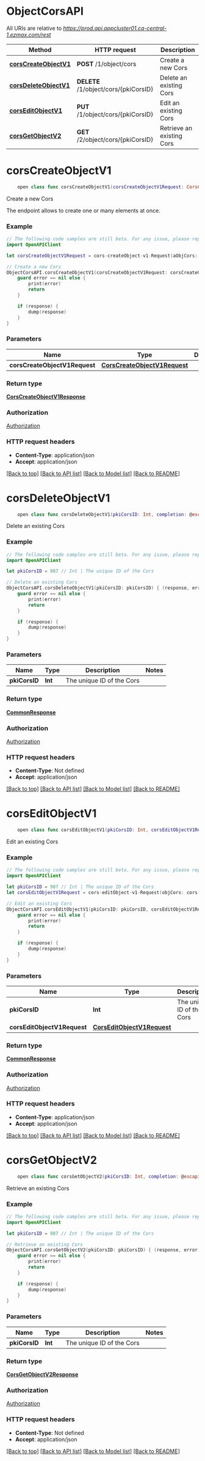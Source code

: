 # ObjectCorsAPI

All URIs are relative to *https://prod.api.appcluster01.ca-central-1.ezmax.com/rest*

Method | HTTP request | Description
------------- | ------------- | -------------
[**corsCreateObjectV1**](ObjectCorsAPI.md#corscreateobjectv1) | **POST** /1/object/cors | Create a new Cors
[**corsDeleteObjectV1**](ObjectCorsAPI.md#corsdeleteobjectv1) | **DELETE** /1/object/cors/{pkiCorsID} | Delete an existing Cors
[**corsEditObjectV1**](ObjectCorsAPI.md#corseditobjectv1) | **PUT** /1/object/cors/{pkiCorsID} | Edit an existing Cors
[**corsGetObjectV2**](ObjectCorsAPI.md#corsgetobjectv2) | **GET** /2/object/cors/{pkiCorsID} | Retrieve an existing Cors


# **corsCreateObjectV1**
```swift
    open class func corsCreateObjectV1(corsCreateObjectV1Request: CorsCreateObjectV1Request, completion: @escaping (_ data: CorsCreateObjectV1Response?, _ error: Error?) -> Void)
```

Create a new Cors

The endpoint allows to create one or many elements at once.

### Example
```swift
// The following code samples are still beta. For any issue, please report via http://github.com/OpenAPITools/openapi-generator/issues/new
import OpenAPIClient

let corsCreateObjectV1Request = cors-createObject-v1-Request(aObjCors: [cors-RequestCompound(pkiCorsID: 123, fkiApikeyID: 123, sCorsEntryurl: "sCorsEntryurl_example")]) // CorsCreateObjectV1Request | 

// Create a new Cors
ObjectCorsAPI.corsCreateObjectV1(corsCreateObjectV1Request: corsCreateObjectV1Request) { (response, error) in
    guard error == nil else {
        print(error)
        return
    }

    if (response) {
        dump(response)
    }
}
```

### Parameters

Name | Type | Description  | Notes
------------- | ------------- | ------------- | -------------
 **corsCreateObjectV1Request** | [**CorsCreateObjectV1Request**](CorsCreateObjectV1Request.md) |  | 

### Return type

[**CorsCreateObjectV1Response**](CorsCreateObjectV1Response.md)

### Authorization

[Authorization](../README.md#Authorization)

### HTTP request headers

 - **Content-Type**: application/json
 - **Accept**: application/json

[[Back to top]](#) [[Back to API list]](../README.md#documentation-for-api-endpoints) [[Back to Model list]](../README.md#documentation-for-models) [[Back to README]](../README.md)

# **corsDeleteObjectV1**
```swift
    open class func corsDeleteObjectV1(pkiCorsID: Int, completion: @escaping (_ data: CommonResponse?, _ error: Error?) -> Void)
```

Delete an existing Cors



### Example
```swift
// The following code samples are still beta. For any issue, please report via http://github.com/OpenAPITools/openapi-generator/issues/new
import OpenAPIClient

let pkiCorsID = 987 // Int | The unique ID of the Cors

// Delete an existing Cors
ObjectCorsAPI.corsDeleteObjectV1(pkiCorsID: pkiCorsID) { (response, error) in
    guard error == nil else {
        print(error)
        return
    }

    if (response) {
        dump(response)
    }
}
```

### Parameters

Name | Type | Description  | Notes
------------- | ------------- | ------------- | -------------
 **pkiCorsID** | **Int** | The unique ID of the Cors | 

### Return type

[**CommonResponse**](CommonResponse.md)

### Authorization

[Authorization](../README.md#Authorization)

### HTTP request headers

 - **Content-Type**: Not defined
 - **Accept**: application/json

[[Back to top]](#) [[Back to API list]](../README.md#documentation-for-api-endpoints) [[Back to Model list]](../README.md#documentation-for-models) [[Back to README]](../README.md)

# **corsEditObjectV1**
```swift
    open class func corsEditObjectV1(pkiCorsID: Int, corsEditObjectV1Request: CorsEditObjectV1Request, completion: @escaping (_ data: CommonResponse?, _ error: Error?) -> Void)
```

Edit an existing Cors



### Example
```swift
// The following code samples are still beta. For any issue, please report via http://github.com/OpenAPITools/openapi-generator/issues/new
import OpenAPIClient

let pkiCorsID = 987 // Int | The unique ID of the Cors
let corsEditObjectV1Request = cors-editObject-v1-Request(objCors: cors-RequestCompound(pkiCorsID: 123, fkiApikeyID: 123, sCorsEntryurl: "sCorsEntryurl_example")) // CorsEditObjectV1Request | 

// Edit an existing Cors
ObjectCorsAPI.corsEditObjectV1(pkiCorsID: pkiCorsID, corsEditObjectV1Request: corsEditObjectV1Request) { (response, error) in
    guard error == nil else {
        print(error)
        return
    }

    if (response) {
        dump(response)
    }
}
```

### Parameters

Name | Type | Description  | Notes
------------- | ------------- | ------------- | -------------
 **pkiCorsID** | **Int** | The unique ID of the Cors | 
 **corsEditObjectV1Request** | [**CorsEditObjectV1Request**](CorsEditObjectV1Request.md) |  | 

### Return type

[**CommonResponse**](CommonResponse.md)

### Authorization

[Authorization](../README.md#Authorization)

### HTTP request headers

 - **Content-Type**: application/json
 - **Accept**: application/json

[[Back to top]](#) [[Back to API list]](../README.md#documentation-for-api-endpoints) [[Back to Model list]](../README.md#documentation-for-models) [[Back to README]](../README.md)

# **corsGetObjectV2**
```swift
    open class func corsGetObjectV2(pkiCorsID: Int, completion: @escaping (_ data: CorsGetObjectV2Response?, _ error: Error?) -> Void)
```

Retrieve an existing Cors



### Example
```swift
// The following code samples are still beta. For any issue, please report via http://github.com/OpenAPITools/openapi-generator/issues/new
import OpenAPIClient

let pkiCorsID = 987 // Int | The unique ID of the Cors

// Retrieve an existing Cors
ObjectCorsAPI.corsGetObjectV2(pkiCorsID: pkiCorsID) { (response, error) in
    guard error == nil else {
        print(error)
        return
    }

    if (response) {
        dump(response)
    }
}
```

### Parameters

Name | Type | Description  | Notes
------------- | ------------- | ------------- | -------------
 **pkiCorsID** | **Int** | The unique ID of the Cors | 

### Return type

[**CorsGetObjectV2Response**](CorsGetObjectV2Response.md)

### Authorization

[Authorization](../README.md#Authorization)

### HTTP request headers

 - **Content-Type**: Not defined
 - **Accept**: application/json

[[Back to top]](#) [[Back to API list]](../README.md#documentation-for-api-endpoints) [[Back to Model list]](../README.md#documentation-for-models) [[Back to README]](../README.md)

